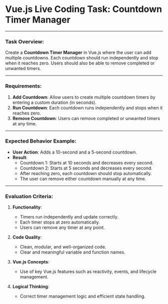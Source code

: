 # **Vue.js Live Coding Task: Countdown Timer Manager**  

---

### **Task Overview:**  

Create a **Countdown Timer Manager** in Vue.js where the user can add multiple countdowns. Each countdown should run independently and stop when it reaches zero. Users should also be able to remove completed or unwanted timers.

---

### **Requirements:**  

1. **Add Countdown**: Allow users to create multiple countdown timers by entering a custom duration (in seconds).  
2. **Run Countdown**: Each countdown runs independently and stops when it reaches zero.  
3. **Remove Countdown**: Users can remove completed or unwanted timers at any time.  

---

### **Expected Behavior Example:**  

- **User Action**: Adds a 10-second and a 5-second countdown.  
- **Result**:  
  - Countdown 1: Starts at 10 seconds and decreases every second.  
  - Countdown 2: Starts at 5 seconds and decreases every second.  
  - After reaching zero, each countdown should stop automatically.  
  - The user can remove either countdown manually at any time.  

---

### **Evaluation Criteria:**  

1. **Functionality**:  
   - Timers run independently and update correctly.  
   - Each timer stops at zero automatically.  
   - Users can remove any timer at any point.  

2. **Code Quality**:  
   - Clean, modular, and well-organized code.  
   - Clear and meaningful variable and function names.  

3. **Vue.js Concepts**:  
   - Use of key Vue.js features such as reactivity, events, and lifecycle management.  

4. **Logical Thinking**:  
   - Correct timer management logic and efficient state handling.  
